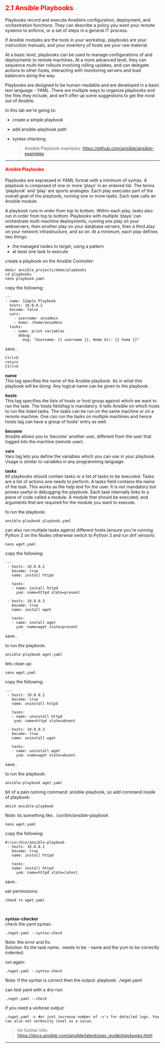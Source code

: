 ## <font color='red'> 2.1 Ansible Playbooks </font>
Playbooks record and execute Ansible’s configuration, deployment, and orchestration functions. They can describe a policy you want your remote systems to enforce, or a set of steps in a general IT process.

If Ansible modules are the tools in your workshop, playbooks are your instruction manuals, and your inventory of hosts are your raw material.

At a basic level, playbooks can be used to manage configurations of and deployments to remote machines. At a more advanced level, they can sequence multi-tier rollouts involving rolling updates, and can delegate actions to other hosts, interacting with monitoring servers and load balancers along the way.

Playbooks are designed to be human-readable and are developed in a basic text language - YAML. There are multiple ways to organize playbooks and the files they include, and we’ll offer up some suggestions to get the most out of Ansible.

In this lab we're going to:
* create a simple playbook
* add ansible-playbook path
* syntax checking

  > Ansible Playbook examples: https://github.com/ansible/ansible-examples

---

#### <font color='red'> Ansible Playbooks </font>
Playbooks are expressed in YAML format with a minimum of syntax. A playbook is composed of one or more ‘plays’ in an ordered list. The terms ‘playbook’ and ‘play’ are sports analogies. Each play executes part of the overall goal of the playbook, running one or more tasks. Each task calls an Ansible module.

A playbook runs in order from top to bottom. Within each play, tasks also run in order from top to bottom. Playbooks with multiple ‘plays’ can orchestrate multi-machine deployments, running one play on your webservers, then another play on your database servers, then a third play on your network infrastructure, and so on. At a minimum, each play defines two things:
* the managed nodes to target, using a pattern
* at least one task to execute

create a playbook on the Ansible Controller:
```
mkdir ansible_projects/demo/playbooks
cd playbooks
nano playbook.yaml
```
copy the following:
```
---
- name: Simple Playbook
  hosts: 10.0.0.2
  become: false
  vars:
    - username: ansadmin
    - home: /home/ansadmin
  tasks:
    - name: print variables
      debug:
        msg: "Username: {{ username }}, Home dir: {{ home }}"
```
save..
```
Ctrl+O
return
Ctrl+X
```

**name**  
This tag specifies the name of the Ansible playbook. As in what this playbook will be doing. Any logical name can be given to the playbook.

**hosts**  
This tag specifies the lists of hosts or host group against which we want to run the task. The hosts field/tag is mandatory. It tells Ansible on which hosts to run the listed tasks. The tasks can be run on the same machine or on a remote machine. One can run the tasks on multiple machines and hence hosts tag can have a group of hosts’ entry as well.

**become**  
Ansible allows you to ‘become’ another user, different from the user that logged into the machine (remote user).

**vars**  
Vars tag lets you define the variables which you can use in your playbook. Usage is similar to variables in any programming language.

**tasks**  
All playbooks should contain tasks or a list of tasks to be executed. Tasks are a list of actions one needs to perform. A tasks field contains the name of the task. This works as the help text for the user. It is not mandatory but proves useful in debugging the playbook. Each task internally links to a piece of code called a module. A module that should be executed, and arguments that are required for the module you want to execute.

to run the playbook:
```
ansible-playbook playbook.yaml
```
can also run multiple tasks against different hosts (ensure you're running Python 2 on the Nodes otherwise switch to Python 3 and run dnf version):
```
nano wget.yaml
```
copy the following:
```
---
 - hosts: 10.0.0.2
   become: true
   name: install httpd

   tasks:
   - name: install httpd
     yum: name=httpd state=present 
 
 - hosts: 10.0.0.3
   become: true
   name: install wget

   tasks:
   - name: install wget
     yum: name=wget state=present
```
save..

to run the playbook:
```
ansible-playbook wget.yaml
```
lets clean up:
```
nano wget.yaml
```
copy the following:
```
---
 - hosts: 10.0.0.2
   become: true
   name: uninstall httpd

   tasks:
   - name: uninstall httpd
    yum: name=httpd state=absent 
 
 - hosts: 10.0.0.3
   become: true
   name: uninstall wget

   tasks:
   - name: uninstall wget
     yum: name=wget state=absent
```
save..

to run the playbook:
```
ansible-playbook wget.yaml
```

bit of a pain running command: ansible-playbook, so add command inside of playbook:
```
which ansible-playbook
```
Note: its something like.. /usr/bin/ansible-playbook
```
nano wget.yaml
```
copy the following:
```
#!/usr/bin/ansible-playbook
 - hosts: 10.0.0.2
   become: true
   name: install httpd

   tasks:
   name: install httpd
     yum: name=httpd state=latest
```
save..

set permissions:
```
chmod +x wget.yaml
```
</br>

**syntax-checker**  
check the yaml syntax:
```
./wget.yaml --syntax-check
```
Note: the error and fix.  
Solution: Its the task name..  needs to be - name and the yum to be correctly indented.

run again:
```
./wget.yaml --syntax-check
```
Note: if the syntax is correct then the output: playbook: ./wget.yaml

can test yaml with a dry-run:
```
./wget.yaml --check
```
if you need a verbose output:
```
./wget.yaml -v #or just increase number of -v's for detailed logs. You can also set verbosity level as a value.
```

  > for further info: https://docs.ansible.com/ansible/latest/user_guide/playbooks.html

---